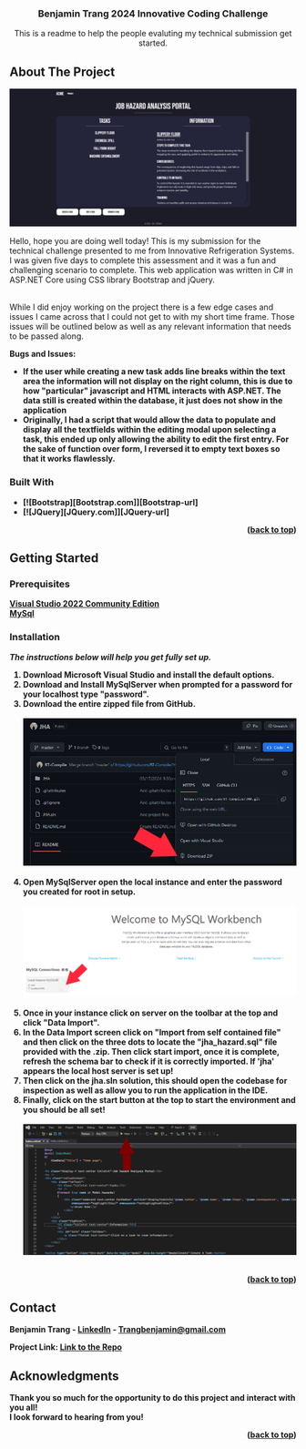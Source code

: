 <h3 align="center">Benjamin Trang 2024 Innovative Coding Challenge</h3>

  <p align="center">
    This is a readme to help the people evaluting my technical submission get started.
    <br />
</div>

<!-- ABOUT THE PROJECT -->
## About The Project

<img src="./JHA/wwwroot/images/display.PNG" />

Hello, hope you are doing well today! This is my submission for the technical challenge presented to me from Innovative Refrigeration Systems.
I was given five days to complete this assessment and it was a fun and challenging scenario to complete. This web application was written in C# in ASP.NET Core
using CSS library Bootstrap and jQuery.

<br />
While I did enjoy working on the project there is a few edge cases and issues I came across that I could not get to with my short time frame. 
Those issues will be outlined below as well as any relevant information that needs to be passed along. 


<b>Bugs and Issues:<b>
* If the user while creating a new task adds line breaks within the text area the information will not display on the right column,
  this is due to how "particular" javascript and HTML interacts with ASP.NET. The data still is created within the database, it just does not show in the application
* Originally, I had a script that would allow the data to populate and display all the textfields within the editing modal upon selecting a task, this ended up only allowing the ability to
  edit the first entry. For the sake of function over form, I reversed it to empty text boxes so that it works flawlessly.


### Built With

* [![Bootstrap][Bootstrap.com]][Bootstrap-url]
* [![JQuery][JQuery.com]][JQuery-url]

<p align="right">(<a href="#readme-top">back to top</a>)</p>



<!-- GETTING STARTED -->
## Getting Started

### Prerequisites

<a href="https://visualstudio.microsoft.com/downloads/">Visual Studio 2022 Community Edition</a>
<br />
<a href="https://dev.mysql.com/downloads/">MySql</a>

### Installation

_The instructions below will help you get fully set up._

1. Download Microsoft Visual Studio and install the default options.
2. Download and Install MySqlServer when prompted for a password for your localhost type "password".
3. Download the entire zipped file from GitHub.
   <br />
   <br />
   <img src=./JHA/wwwroot/images/readme/download1.PNG />
   <br />
   <br />
4. Open MySqlServer open the local instance and enter the password you created for root in setup.
   <br />
   <br />
   <img src=./JHA/wwwroot/images/readme/SQL1.PNG />
   <br />
   <br />
5. Once in your instance click on server on the toolbar at the top and click "Data Import".
6. In the Data Import screen click on "Import from self contained file" and then click on the three dots to locate the "jha_hazard.sql" file provided with the .zip.
   Then click start import, once it is complete, refresh the schema bar to check if it is correctly imported. If 'jha' appears the local host server is set up!
7. Then click on the jha.sln solution, this should open the codebase for inspection as well as allow you to run the application in the IDE.
8. Finally, click on the start button at the top to start the environment and you should be all set!
   <br />
   <br />
   <img src=./JHA/wwwroot/images/readme/start.PNG />
   <br />
   <br />
   
<p align="right">(<a href="#readme-top">back to top</a>)</p>


<!-- CONTACT -->
## Contact

Benjamin Trang - [LinkedIn](https://www.linkedin.com/in/benjamin-trang/) - Trangbenjamin@gmail.com

Project Link: [Link to the Repo](https://github.com/BT-Compile/JHA)

<!-- ACKNOWLEDGMENTS -->
## Acknowledgments

Thank you so much for the opportunity to do this project and interact with you all!
<br />
I look forward to hearing from you!

<p align="right">(<a href="#readme-top">back to top</a>)</p>
